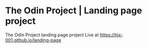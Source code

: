 # The Odin Project | Landing page project
The Odin Project landing page project
Live at https://hjx-001.github.io/landing-page
